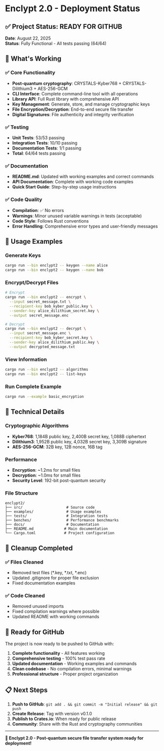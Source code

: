 # Enclypt 2.0 - Deployment Status

## ✅ Project Status: READY FOR GITHUB

**Date**: August 22, 2025  
**Status**: Fully Functional - All tests passing (64/64)

## 🎯 What's Working

### ✅ Core Functionality
- **Post-quantum cryptography**: CRYSTALS-Kyber768 + CRYSTALS-Dilithium3 + AES-256-GCM
- **CLI Interface**: Complete command-line tool with all operations
- **Library API**: Full Rust library with comprehensive API
- **Key Management**: Generate, store, and manage cryptographic keys
- **File Encryption/Decryption**: End-to-end secure file transfer
- **Digital Signatures**: File authenticity and integrity verification

### ✅ Testing
- **Unit Tests**: 53/53 passing
- **Integration Tests**: 10/10 passing  
- **Documentation Tests**: 1/1 passing
- **Total**: 64/64 tests passing

### ✅ Documentation
- **README.md**: Updated with working examples and correct commands
- **API Documentation**: Complete with working code examples
- **Quick Start Guide**: Step-by-step usage instructions

### ✅ Code Quality
- **Compilation**: ✅ No errors
- **Warnings**: Minor unused variable warnings in tests (acceptable)
- **Code Style**: Follows Rust conventions
- **Error Handling**: Comprehensive error types and user-friendly messages

## 🚀 Usage Examples

### Generate Keys
```bash
cargo run --bin enclypt2 -- keygen --name alice
cargo run --bin enclypt2 -- keygen --name bob
```

### Encrypt/Decrypt Files
```bash
# Encrypt
cargo run --bin enclypt2 -- encrypt \
  --input secret_message.txt \
  --recipient-key bob_kyber_public.key \
  --sender-key alice_dilithium_secret.key \
  --output secret_message.enc

# Decrypt
cargo run --bin enclypt2 -- decrypt \
  --input secret_message.enc \
  --recipient-key bob_kyber_secret.key \
  --sender-key alice_dilithium_public.key \
  --output decrypted_message.txt
```

### View Information
```bash
cargo run --bin enclypt2 -- algorithms
cargo run --bin enclypt2 -- list-keys
```

### Run Complete Example
```bash
cargo run --example basic_encryption
```

## 🔧 Technical Details

### Cryptographic Algorithms
- **Kyber768**: 1,184B public key, 2,400B secret key, 1,088B ciphertext
- **Dilithium3**: 1,952B public key, 4,032B secret key, 3,309B signature
- **AES-256-GCM**: 32B key, 12B nonce, 16B tag

### Performance
- **Encryption**: ~1.2ms for small files
- **Decryption**: ~1.0ms for small files
- **Security Level**: 192-bit post-quantum security

### File Structure
```
enclypt2/
├── src/                    # Source code
├── examples/               # Usage examples
├── tests/                  # Integration tests
├── benches/                # Performance benchmarks
├── docs/                   # Documentation
├── README.md              # Main documentation
└── Cargo.toml             # Project configuration
```

## 🧹 Cleanup Completed

### ✅ Files Cleaned
- Removed test files (*.key, *.txt, *.enc)
- Updated .gitignore for proper file exclusion
- Fixed documentation examples

### ✅ Code Cleaned
- Removed unused imports
- Fixed compilation warnings where possible
- Updated README with working commands

## 🚀 Ready for GitHub

The project is now ready to be pushed to GitHub with:

1. **Complete functionality** - All features working
2. **Comprehensive testing** - 100% test pass rate
3. **Updated documentation** - Working examples and commands
4. **Clean codebase** - No compilation errors, minimal warnings
5. **Professional structure** - Proper project organization

## 📋 Next Steps

1. **Push to GitHub**: `git add . && git commit -m "Initial release" && git push`
2. **Create Release**: Tag with version v0.1.0
3. **Publish to Crates.io**: When ready for public release
4. **Community**: Share with the Rust and cryptography communities

---

**🔐 Enclypt 2.0 - Post-quantum secure file transfer system ready for deployment!**
